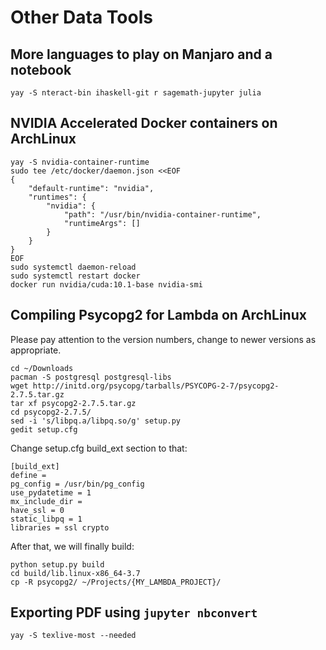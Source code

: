 # Other Data Tools

## More languages to play on Manjaro and a notebook

    yay -S nteract-bin ihaskell-git r sagemath-jupyter julia

## NVIDIA Accelerated Docker containers on ArchLinux

    yay -S nvidia-container-runtime
    sudo tee /etc/docker/daemon.json <<EOF
    {
        "default-runtime": "nvidia",
        "runtimes": {
            "nvidia": {
                "path": "/usr/bin/nvidia-container-runtime",
                "runtimeArgs": []
            }
        }
    }
    EOF
    sudo systemctl daemon-reload
    sudo systemctl restart docker
    docker run nvidia/cuda:10.1-base nvidia-smi

## Compiling Psycopg2 for Lambda on ArchLinux

Please pay attention to the version numbers, change to newer versions as appropriate.

    cd ~/Downloads
    pacman -S postgresql postgresql-libs
    wget http://initd.org/psycopg/tarballs/PSYCOPG-2-7/psycopg2-2.7.5.tar.gz
    tar xf psycopg2-2.7.5.tar.gz
    cd psycopg2-2.7.5/
    sed -i 's/libpq.a/libpq.so/g' setup.py
    gedit setup.cfg

Change setup.cfg build_ext section to that:

    [build_ext]
    define = 
    pg_config = /usr/bin/pg_config
    use_pydatetime = 1
    mx_include_dir = 
    have_ssl = 0
    static_libpq = 1
    libraries = ssl crypto

After that, we will finally build:

    python setup.py build
    cd build/lib.linux-x86_64-3.7
    cp -R psycopg2/ ~/Projects/{MY_LAMBDA_PROJECT}/

## Exporting PDF using `jupyter nbconvert`

    yay -S texlive-most --needed